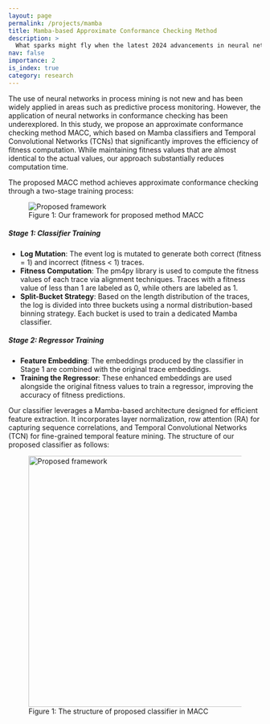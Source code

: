 ```yaml
---
layout: page
permalink: /projects/mamba
title: Mamba-based Approximate Conformance Checking Method
description: >
  What sparks might fly when the latest 2024 advancements in neural networks are applied to conformance checking?
nav: false
importance: 2
is_index: true
category: research
---
```


The use of neural networks in process mining is not new and has been widely 
applied in areas such as predictive process monitoring. However, the application
of neural networks in conformance checking has been underexplored. In this study,
we propose an approximate conformance checking method MACC, which based on Mamba classifiers 
and Temporal Convolutional Networks (TCNs) that significantly improves the efficiency 
of fitness computation. While maintaining fitness values that are almost identical 
to the actual values, our approach substantially reduces computation time.

The proposed MACC method achieves approximate conformance checking through a two-stage training process:

<div class="w-75 mx-auto d-block">
<figure class="figure">
  <img src="{{ '/assets/img/research-mamba/mamba-framework.svg' | relative_url }}"
  class="figure-img img-fluid rounded" 
  alt="Proposed framework">
  <figcaption class="figure-caption text-center">
    Figure 1: Our framework for proposed method MACC
  </figcaption>
</figure>
</div>

##### Stage 1: Classifier Training

- **Log Mutation**: The event log is mutated to generate both correct (fitness = 1) and incorrect (fitness < 1) traces.
- **Fitness Computation**: The pm4py library is used to compute the fitness values of each trace via alignment techniques. Traces with a fitness value of less than 1 are labeled as 0, while others are labeled as 1.
- **Split-Bucket Strategy**: Based on the length distribution of the traces, the log is divided into three buckets using a normal distribution-based binning strategy. Each bucket is used to train a dedicated Mamba classifier.

##### Stage 2: Regressor Training

- **Feature Embedding**: The embeddings produced by the classifier in Stage 1 are combined with the original trace embeddings.
- **Training the Regressor**: These enhanced embeddings are used alongside the original fitness values to train a regressor, improving the accuracy of fitness predictions.

Our classifier leverages a Mamba-based architecture designed for efficient feature extraction. It incorporates layer normalization, row attention (RA) for capturing sequence correlations, and Temporal Convolutional Networks (TCN) for fine-grained temporal feature mining. The structure of our proposed classifier as follows:
<div class="w-35 mx-auto d-block text-center">
<figure class="figure">
  <img src="{{ '/assets/img/research-mamba/mamba-classifier.png' | relative_url }}"
  class="figure-img img-fluid rounded" 
  alt="Proposed framework"
  style="height: 500px; object-fit: contain;">
  <figcaption class="figure-caption text-center">
    Figure 1: The structure of proposed classifier in MACC
  </figcaption>
</figure>
</div>